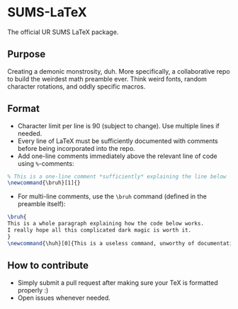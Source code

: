 # SUMS-LaTeX
The official UR SUMS LaTeX package.

## Purpose
Creating a demonic monstrosity, duh.
More specifically, a collaborative repo to build the weirdest math preamble ever.
Think weird fonts, random character rotations, and oddly specific macros.

## Format
- Character limit per line is 90 (subject to change).
  Use multiple lines if needed.
- Every line of LaTeX must be sufficiently documented with comments before being incorporated into the repo.
- Add one-line comments immediately above the relevant line of code using `%`-comments:  
```latex
% This is a one-line comment *sufficiently* explaining the line below
\newcommand{\bruh}[1]{}
```
- For multi-line comments, use the `\bruh` command (defined in the preamble itself):
```latex
\bruh{
This is a whole paragraph explaining how the code below works.
I really hope all this complicated dark magic is worth it.
}
\newcommand{\huh}[0]{This is a useless command, unworthy of documentation}
```

## How to contribute
- Simply submit a pull request after making sure your TeX is formatted properly :)
- Open issues whenever needed.

